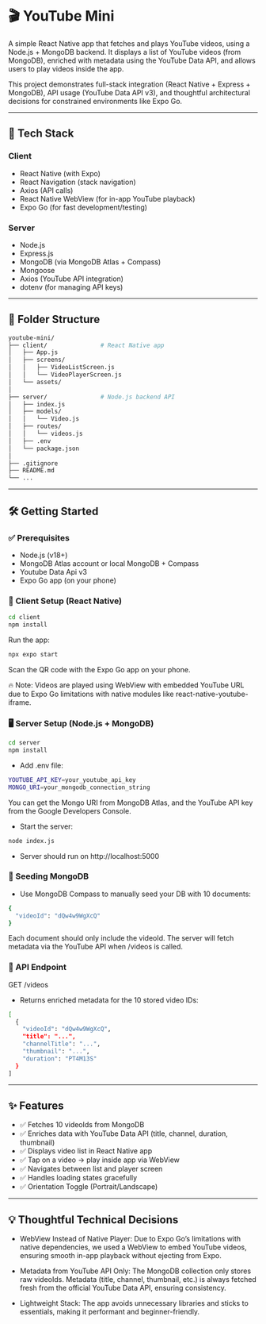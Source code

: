 # 🎬 YouTube Mini

A simple React Native app that fetches and plays YouTube videos, using a Node.js + MongoDB backend. It displays a list of YouTube videos (from MongoDB), enriched with metadata using the YouTube Data API, and allows users to play videos inside the app.

This project demonstrates full-stack integration (React Native + Express + MongoDB), API usage (YouTube Data API v3), and thoughtful architectural decisions for constrained environments like Expo Go.


---

## 🚀 Tech Stack

### Client
- React Native (with Expo)
- React Navigation (stack navigation)
- Axios (API calls)
- React Native WebView (for in-app YouTube playback)
- Expo Go (for fast development/testing)

### Server
- Node.js
- Express.js
- MongoDB (via MongoDB Atlas + Compass)
- Mongoose
- Axios (YouTube API integration)
- dotenv (for managing API keys)

---

## 📂 Folder Structure
```bash
youtube-mini/
├── client/               # React Native app
│   ├── App.js
│   ├── screens/
│   │   ├── VideoListScreen.js
│   │   └── VideoPlayerScreen.js
│   └── assets/
│
├── server/               # Node.js backend API
│   ├── index.js
│   ├── models/
│   │   └── Video.js
│   ├── routes/
│   │   └── videos.js
│   ├── .env
│   └── package.json
│
├── .gitignore
├── README.md
└── ...
```

---

## 🛠️ Getting Started

### ✅ Prerequisites
- Node.js (v18+)
- MongoDB Atlas account or local MongoDB + Compass
- Youtube Data Api v3
- Expo Go app (on your phone)

### 📲 Client Setup (React Native)
```bash
cd client
npm install
```

Run the app:
```bash
npx expo start
```

Scan the QR code with the Expo Go app on your phone.

🔥 Note: Videos are played using WebView with embedded YouTube URL due to Expo Go limitations with native modules like react-native-youtube-iframe.

### 🖥️ Server Setup (Node.js + MongoDB)
```bash
cd server
npm install
```

- Add .env file:
```bash
YOUTUBE_API_KEY=your_youtube_api_key
MONGO_URI=your_mongodb_connection_string
```

You can get the Mongo URI from MongoDB Atlas, and the YouTube API key from the Google Developers Console.

- Start the server:
```bash
node index.js
```

- Server should run on http://localhost:5000

### 🌱 Seeding MongoDB

- Use MongoDB Compass to manually seed your DB with 10 documents:

```bash
{
  "videoId": "dQw4w9WgXcQ"
}
```
Each document should only include the videoId. The server will fetch metadata via the YouTube API when /videos is called.

### 🔗 API Endpoint
GET /videos
- Returns enriched metadata for the 10 stored video IDs:
```bash
[
  {
    "videoId": "dQw4w9WgXcQ",
    "title": "...",
    "channelTitle": "...",
    "thumbnail": "...",
    "duration": "PT4M13S"
  }
]
```

---

## ✨ Features

- ✅ Fetches 10 videoIds from MongoDB
- ✅ Enriches data with YouTube Data API (title, channel, duration, thumbnail)
- ✅ Displays video list in React Native app
- ✅ Tap on a video → play inside app via WebView
- ✅ Navigates between list and player screen
- ✅ Handles loading states gracefully
- ✅ Orientation Toggle (Portrait/Landscape)

---

## 💡 Thoughtful Technical Decisions

- WebView Instead of Native Player:
Due to Expo Go’s limitations with native dependencies, we used a WebView to embed YouTube videos, ensuring smooth in-app playback without ejecting from Expo.

- Metadata from YouTube API Only:
The MongoDB collection only stores raw videoIds. Metadata (title, channel, thumbnail, etc.) is always fetched fresh from the official YouTube Data API, ensuring consistency.

- Lightweight Stack:
The app avoids unnecessary libraries and sticks to essentials, making it performant and beginner-friendly.
